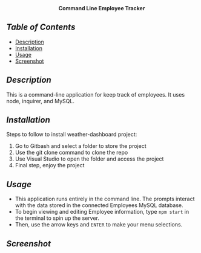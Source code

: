 <div align="center">
<strong>
Command Line Employee Tracker
</strong>
</div>

## *Table of Contents*
- [Description](#description)
- [Installation](#installation)
- [Usage](#usage)
- [Screenshot](#screenshot)

## *Description*
This is a command-line application for keep track of employees. It uses node, inquirer, and MySQL.

## *Installation*
Steps to follow to install weather-dashboard project:
1. Go to Gitbash and select a folder to store the project
2. Use the git clone command to clone the repo
3. Use Visual Studio to open the folder and access the project
4. Final step, enjoy the project

## *Usage*
- This application runs entirely in the command line. The prompts interact with the data stored in the connected Employees MySQL database.
- To begin viewing and editing Employee information, type `npm start` in the terminal to spin up the server.
- Then, use the arrow keys and `ENTER` to make your menu selections.

## *Screenshot*





